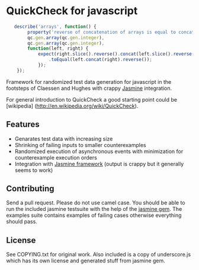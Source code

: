 # QuickCheck for javascript

```javascript
   describe('arrays', function() {
        property('reverse of concatenation of arrays is equal to concatenation of reversed arrays',
        qc.gen.array(qc.gen.integer),
        qc.gen.array(qc.gen.integer),
        function(left, right) {
            expect(right.slice().reverse().concat(left.slice().reverse()))
                .toEqual(left.concat(right).reverse());
            });
	});
```

Framework for randomized test data generation for javascript in the footsteps of Claessen and Hughes with crappy [Jasmine](http://pivotal.github.com/jasmine) integration.

For general introduction to QuickCheck a good starting point could be [wikipedia] (http://en.wikipedia.org/wiki/QuickCheck).

## Features

 * Genarates test data with increasing size
 * Shrinking of failing inputs to smaller counterexamples
 * Randomized execution of asynchronous events with minimization for counterexample execution orders
 * Integration with [Jasmine framework](http://pivotal.github.com/jasmine) (output is crappy but it generally seems to work)

## Contributing

Send a pull request. Please do not use camel case. You should be able to run the included jasmine testsuite with the help of the [jasmine gem](https://github.com/pivotal/jasmine-gem). The examples suite contains examples of failing cases otherwise everything should pass.

## License

See COPYING.txt for original work. Also included is a copy of
underscore.js which has its own license and generated stuff from
jasmine gem.

